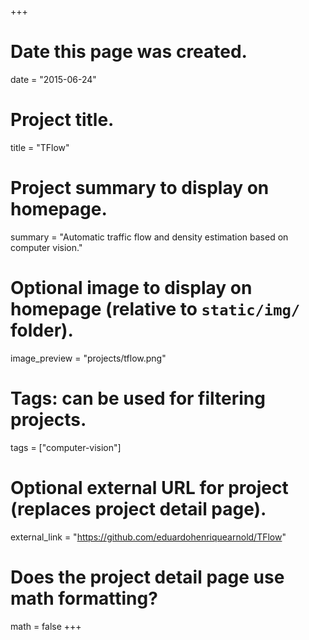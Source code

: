 +++
# Date this page was created.
date = "2015-06-24"

# Project title.
title = "TFlow"

# Project summary to display on homepage.
summary = "Automatic traffic flow and density estimation based on computer vision."

# Optional image to display on homepage (relative to `static/img/` folder).
image_preview = "projects/tflow.png"

# Tags: can be used for filtering projects.
tags = ["computer-vision"]

# Optional external URL for project (replaces project detail page).
external_link = "https://github.com/eduardohenriquearnold/TFlow"

# Does the project detail page use math formatting?
math = false
+++





